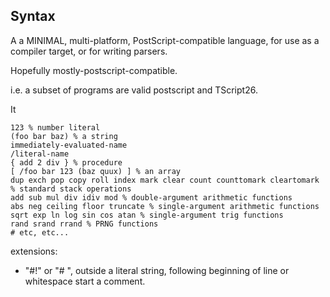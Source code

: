 ## Syntax

A a MINIMAL, multi-platform, PostScript-compatible language,
for use as a compiler target, or for writing parsers.

Hopefully mostly-postscript-compatible.

i.e. a subset of programs are valid postscript and TScript26.

It 

```
123 % number literal
(foo bar baz) % a string
immediately-evaluated-name
/literal-name
{ add 2 div } % procedure
[ /foo bar 123 (baz quux) ] % an array
dup exch pop copy roll index mark clear count counttomark cleartomark % standard stack operations
add sub mul div idiv mod % double-argument arithmetic functions
abs neg ceiling floor truncate % single-argument arithmetic functions
sqrt exp ln log sin cos atan % single-argument trig functions
rand srand rrand % PRNG functions
# etc, etc...
```

extensions:
- "#!" or "# ", outside a literal string, following beginning of line or whitespace start a comment. 
